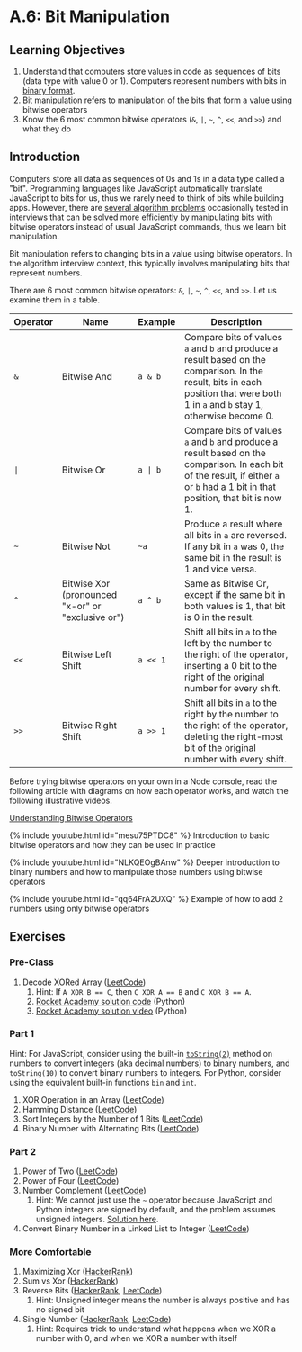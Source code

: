 # A.6: Bit Manipulation

## Learning Objectives

1. Understand that computers store values in code as sequences of bits (data type with value 0 or 1). Computers represent numbers with bits in <a href="https://en.wikipedia.org/wiki/Binary\_number" target="_blank">binary format</a>.
2. Bit manipulation refers to manipulation of the bits that form a value using bitwise operators
3. Know the 6 most common bitwise operators (`&`, `|`, `~`, `^`, `<<`, and `>>`) and what they do

## Introduction

Computers store all data as sequences of 0s and 1s in a data type called a "bit". Programming languages like JavaScript automatically translate JavaScript to bits for us, thus we rarely need to think of bits while building apps. However, there are <a href="https://stackoverflow.com/a/2097062" target="_blank">several algorithm problems</a> occasionally tested in interviews that can be solved more efficiently by manipulating bits with bitwise operators instead of usual JavaScript commands, thus we learn bit manipulation.

Bit manipulation refers to changing bits in a value using bitwise operators. In the algorithm interview context, this typically involves manipulating bits that represent numbers.&#x20;

There are 6 most common bitwise operators: `&`, `|`, `~`, `^`, `<<`, and `>>`. Let us examine them in a table.

| Operator | Name                                              | Example  | Description                                                                                                                                                                       |
| -------- | ------------------------------------------------- | -------- | --------------------------------------------------------------------------------------------------------------------------------------------------------------------------------- |
| `&`      | Bitwise And                                       | `a & b`  | Compare bits of values `a` and `b` and produce a result based on the comparison. In the result, bits in each position that were both 1 in `a` and `b` stay 1, otherwise become 0. |
| `\|`     | Bitwise Or                                        | `a \| b` | Compare bits of values `a` and `b` and produce a result based on the comparison. In each bit of the result, if either `a` or `b` had a 1 bit in that position, that bit is now 1. |
| `~`      | Bitwise Not                                       | `~a`     | Produce a result where all bits in `a` are reversed. If any bit in `a` was 0, the same bit in the result is 1 and vice versa.                                                     |
| `^`      | Bitwise Xor (pronounced "x-or" or "exclusive or") | `a ^ b`  | Same as Bitwise Or, except if the same bit in both values is 1, that bit is 0 in the result.                                                                                      |
| `<<`     | Bitwise Left Shift                                | `a << 1` | Shift all bits in `a` to the left by the number to the right of the operator, inserting a 0 bit to the right of the original number for every shift.                              |
| `>>`     | Bitwise Right Shift                               | `a >> 1` | Shift all bits in `a` to the right by the number to the right of the operator, deleting the right-most bit of the original number with every shift.                               |

Before trying bitwise operators on your own in a Node console, read the following article with diagrams on how each operator works, and watch the following illustrative videos.

<a href="https://code.tutsplus.com/articles/understanding-bitwise-operators--active-11301" target="_blank">Understanding Bitwise Operators</a>

{% include youtube.html id="mesu75PTDC8" %}
Introduction to basic bitwise operators and how they can be used in practice

{% include youtube.html id="NLKQEOgBAnw" %}
Deeper introduction to binary numbers and how to manipulate those numbers using bitwise operators

{% include youtube.html id="qq64FrA2UXQ" %}
Example of how to add 2 numbers using only bitwise operators

## Exercises

### Pre-Class

1. Decode XORed Array (<a href="https://leetcode.com/problems/decode-xored-array/" target="_blank">LeetCode</a>)
   1. Hint: If `A XOR B == C`, then `C XOR A == B` and `C XOR B == A`.
   2. <a href="https://pastebin.com/BVmPd2kE" target="_blank">Rocket Academy solution code</a> (Python)
   3. <a href="https://youtu.be/88-cUrvsZ5Q?t=3202" target="_blank">Rocket Academy solution video</a> (Python)

### Part 1

Hint: For JavaScript, consider using the built-in <a href="https://stackoverflow.com/a/9939785" target="_blank">`toString(2)`</a> method on numbers to convert integers (aka decimal numbers) to binary numbers, and `toString(10)` to convert binary numbers to integers. For Python, consider using the equivalent built-in functions `bin` and `int`.

1. XOR Operation in an Array (<a href="https://leetcode.com/problems/xor-operation-in-an-array/" target="_blank">LeetCode</a>)
2. Hamming Distance (<a href="https://leetcode.com/problems/hamming-distance/" target="_blank">LeetCode</a>)
3. Sort Integers by the Number of 1 Bits (<a href="https://leetcode.com/problems/sort-integers-by-the-number-of-1-bits/" target="_blank">LeetCode</a>)
4. Binary Number with Alternating Bits (<a href="https://leetcode.com/problems/binary-number-with-alternating-bits/" target="_blank">LeetCode</a>)

### Part 2

1. Power of Two (<a href="https://leetcode.com/problems/power-of-two/" target="_blank">LeetCode</a>)
2. Power of Four (<a href="https://leetcode.com/problems/power-of-four/" target="_blank">LeetCode</a>)
3. Number Complement (<a href="https://leetcode.com/problems/number-complement/" target="_blank">LeetCode</a>)
   1. Hint: We cannot just use the `~` operator because JavaScript and Python integers are signed by default, and the problem assumes unsigned integers. <a href="https://leetcode.com/problems/number-complement/discuss/1870920/Python-easy-solution-for-beginners" target="_blank">Solution here</a>.
4. Convert Binary Number in a Linked List to Integer (<a href="https://leetcode.com/problems/convert-binary-number-in-a-linked-list-to-integer/" target="_blank">LeetCode</a>)

### More Comfortable

1. Maximizing Xor (<a href="https://www.hackerrank.com/challenges/maximizing-xor/problem?isFullScreen=true" target="_blank">HackerRank</a>)
2. Sum vs Xor (<a href="https://www.hackerrank.com/challenges/sum-vs-xor/problem?isFullScreen=true" target="_blank">HackerRank</a>)
3. Reverse Bits (<a href="https://www.hackerrank.com/challenges/flipping-bits/problem?isFullScreen=true" target="_blank">HackerRank</a>, <a href="https://leetcode.com/problems/reverse-bits/" target="_blank">LeetCode</a>)
   1. Hint: Unsigned integer means the number is always positive and has no signed bit
4. Single Number (<a href="https://www.hackerrank.com/challenges/lonely-integer/problem?isFullScreen=true" target="_blank">HackerRank</a>, <a href="https://leetcode.com/problems/single-number/" target="_blank">LeetCode</a>)
   1. Hint: Requires trick to understand what happens when we XOR a number with 0, and when we XOR a number with itself
